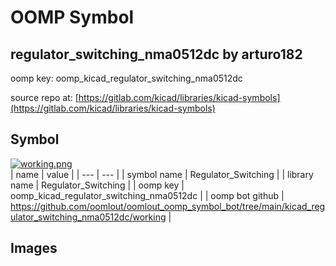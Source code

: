 # OOMP Symbol  
## regulator_switching_nma0512dc  by arturo182  
  
oomp key: oomp_kicad_regulator_switching_nma0512dc  
  
source repo at: [https://gitlab.com/kicad/libraries/kicad-symbols](https://gitlab.com/kicad/libraries/kicad-symbols)  
## Symbol  
  
[![working.png](working_600.png)](working.png)  
| name | value | 
| --- | --- | 
| symbol name | Regulator_Switching | 
| library name | Regulator_Switching | 
| oomp key | oomp_kicad_regulator_switching_nma0512dc | 
| oomp bot github | https://github.com/oomlout/oomlout_oomp_symbol_bot/tree/main/kicad_regulator_switching_nma0512dc/working | 
## Images  

